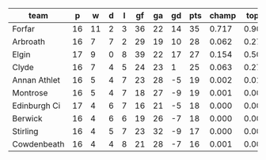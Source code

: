 |     team     | p  | w  | d | l | gf | ga | gd | pts | champ | top2  | top3  | top4  |  5-7  | bot4  | bot3  | bot2  |
|--------------|----|----|---|---|----|----|----|-----|-------|-------|-------|-------|-------|-------|-------|-------|
| Forfar       | 16 | 11 | 2 | 3 | 36 | 22 | 14 |  35 | 0.717 | 0.909 | 0.971 | 0.995 | 0.005 | 0.001 | 0.000 | 0.000|
| Arbroath     | 16 |  7 | 7 | 2 | 29 | 19 | 10 |  28 | 0.062 | 0.273 | 0.543 | 0.791 | 0.189 | 0.049 | 0.021 | 0.007|
| Elgin        | 17 |  9 | 0 | 8 | 39 | 22 | 17 |  27 | 0.154 | 0.504 | 0.760 | 0.908 | 0.086 | 0.016 | 0.006 | 0.003|
| Clyde        | 16 |  7 | 4 | 5 | 24 | 23 |  1 |  25 | 0.063 | 0.271 | 0.542 | 0.780 | 0.196 | 0.051 | 0.024 | 0.010|
| Annan Athlet | 16 |  5 | 4 | 7 | 23 | 28 | -5 |  19 | 0.002 | 0.015 | 0.053 | 0.143 | 0.484 | 0.529 | 0.373 | 0.227|
| Montrose     | 16 |  5 | 4 | 7 | 18 | 27 | -9 |  19 | 0.001 | 0.007 | 0.028 | 0.080 | 0.416 | 0.664 | 0.505 | 0.338|
| Edinburgh Ci | 17 |  4 | 6 | 7 | 16 | 21 | -5 |  18 | 0.000 | 0.003 | 0.014 | 0.049 | 0.369 | 0.739 | 0.582 | 0.408|
| Berwick      | 16 |  4 | 6 | 6 | 19 | 26 | -7 |  18 | 0.000 | 0.006 | 0.029 | 0.078 | 0.415 | 0.658 | 0.507 | 0.346|
| Stirling     | 16 |  4 | 5 | 7 | 23 | 32 | -9 |  17 | 0.000 | 0.007 | 0.032 | 0.099 | 0.437 | 0.622 | 0.464 | 0.310|
| Cowdenbeath  | 16 |  4 | 4 | 8 | 21 | 28 | -7 |  16 | 0.001 | 0.006 | 0.027 | 0.079 | 0.403 | 0.672 | 0.518 | 0.352|
